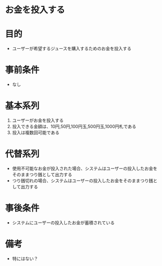 お金を投入する
=================

# 目的
   * ユーザーが希望するジュースを購入するためのお金を投入する

# 事前条件
   * なし

# 基本系列
   1. ユーザーがお金を投入する
   1. 投入できる金額は、10円,50円,100円玉,500円玉,1000円札である
   1. 投入は複数回可能である

# 代替系列
   * 使用不可能なお金が投入された場合、システムはユーザーの投入したお金をそのままつり銭として出力する
   * つり銭切れの場合、システムはユーザーの投入したお金をそのままつり銭として出力する

# 事後条件
   * システムにユーザーの投入したお金が蓄積されている

# 備考
   * 特にはない？

